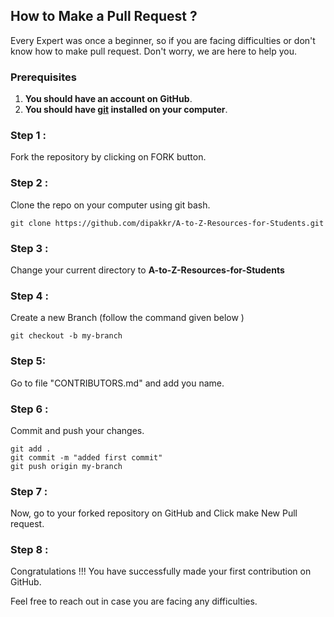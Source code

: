 ## How to Make a Pull Request ?

Every Expert was once a beginner, so if you are facing difficulties or don't know how to make pull request. Don't worry, we are here to help you.

### Prerequisites
1. **You should have an account on GitHub**.
2. **You should have [git](https://git-scm.com/) installed on your computer**.

### Step 1 :
Fork the repository by clicking on FORK button.

### Step 2 :
Clone the repo on your computer using git bash.

```
git clone https://github.com/dipakkr/A-to-Z-Resources-for-Students.git
```
### Step 3 :
Change your current directory to  **A-to-Z-Resources-for-Students**

### Step 4 : 
Create a new Branch (follow the command given below )

```
git checkout -b my-branch
```

### Step 5:
Go to file "CONTRIBUTORS.md" and add you name.

### Step 6 :
Commit and push your changes.

```
git add .
git commit -m "added first commit"
git push origin my-branch
```

### Step 7 :
Now, go to your forked repository on GitHub and Click make New Pull request.

### Step 8 : 
Congratulations !!! You have successfully made your first contribution on GitHub.

Feel free to reach out in case you are facing any difficulties.
